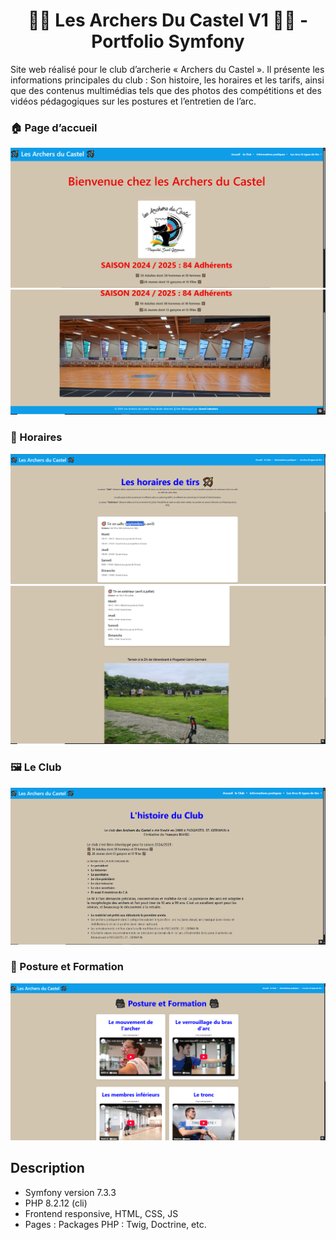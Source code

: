 ### <h1 align="center"> 🏹🏹 Les Archers Du Castel V1 🏹🏹 - Portfolio Symfony</h1>

Site web réalisé pour le club d’archerie « Archers du Castel ». 
Il présente les informations principales du club : 
Son histoire, les horaires et les tarifs, ainsi que des contenus multimédias tels que des photos des compétitions 
et des vidéos pédagogiques sur les postures et l’entretien de l’arc.

### 🏠 Page d’accueil  
![Accueil](archers-du-castel/assets/images/accueil.PNG)  
![Accueil](archers-du-castel/assets/images/accueil1.PNG)  


### 📰 Horaires 
![Horaires](archers-du-castel/assets/images/horaire.PNG) 
![Horaires](archers-du-castel/assets/images/horaire1.PNG)  

### 🖼️ Le Club   
![Le Club](archers-du-castel/assets/images/leclub.PNG)  

### 🎥 Posture et Formation
![🎥 Posture et Formation](archers-du-castel/assets/images/video.PNG)  


## Description
- Symfony version 7.3.3
- PHP 8.2.12 (cli)
- Frontend responsive, HTML, CSS, JS
- Pages : Packages PHP : Twig, Doctrine, etc.
  

